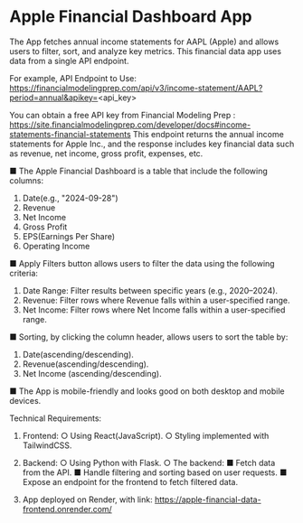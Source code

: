 # Apple Financial Dashboard App

 The App fetches annual income statements for AAPL (Apple) and allows users to filter, sort, and analyze key metrics.
 This financial data app uses data from a single API endpoint. 
 
 For example, API Endpoint to Use:
 https://financialmodelingprep.com/api/v3/income-statement/AAPL?period=annual&apikey=<api_key>
 
 You can obtain a free API key from Financial Modeling Prep : https://site.financialmodelingprep.com/developer/docs#income-statements-financial-statements
 This endpoint returns the annual income statements for Apple Inc., and the response includes
 key financial data such as revenue, net income, gross profit, expenses, etc.
 
 ■ The Apple Financial Dashboard is a table that include the following columns:
 1. Date(e.g., "2024-09-28")
 2. Revenue
 3. Net Income
 4. Gross Profit
 5. EPS(Earnings Per Share)
 6. Operating Income

 ■ Apply Filters button allows users to filter the data using the following criteria:
 1. Date Range: Filter results between specific years (e.g., 2020–2024).
 2. Revenue: Filter rows where Revenue falls within a user-specified range.
 3. Net Income: Filter rows where Net Income falls within a user-specified range.

 ■ Sorting, by clicking the column header, allows users to sort the table by:
 1. Date(ascending/descending).
 2. Revenue(ascending/descending).
 3. Net Income (ascending/descending).
    
 ■ The App is mobile-friendly and looks good on both desktop and mobile devices.
 

 Technical Requirements:
 1. Frontend:
 ○ Using React(JavaScript).
 ○ Styling implemented with TailwindCSS.

 2. Backend:
 ○ Using Python with Flask.
 ○ The backend:
     ■ Fetch data from the API.
     ■ Handle filtering and sorting based on user requests.
     ■ Expose an endpoint for the frontend to fetch filtered data.
    
 3. App deployed on Render, with link: https://apple-financial-data-frontend.onrender.com/
